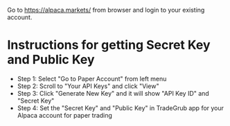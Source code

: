 Go to https://alpaca.markets/ from browser and login to your existing account.

# Instructions for getting Secret Key and Public Key
 - Step 1: Select "Go to Paper Account" from left menu
 - Step 2: Scroll to "Your API Keys" and click "View"
 - Step 3: Click "Generate New Key" and it will show "API Key ID" and "Secret Key"
 - Step 4: Set the "Secret Key" and "Public Key" in TradeGrub app for your Alpaca account for paper trading

